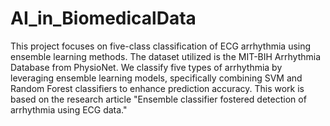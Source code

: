 # AI_in_BiomedicalData
This project focuses on five-class classification of ECG arrhythmia using ensemble learning methods. The dataset utilized is the MIT-BIH Arrhythmia Database from PhysioNet. We classify five types of arrhythmia by leveraging ensemble learning models, specifically combining SVM and Random Forest classifiers to enhance prediction accuracy. This work is based on the research article "Ensemble classifier fostered detection of arrhythmia using ECG data."